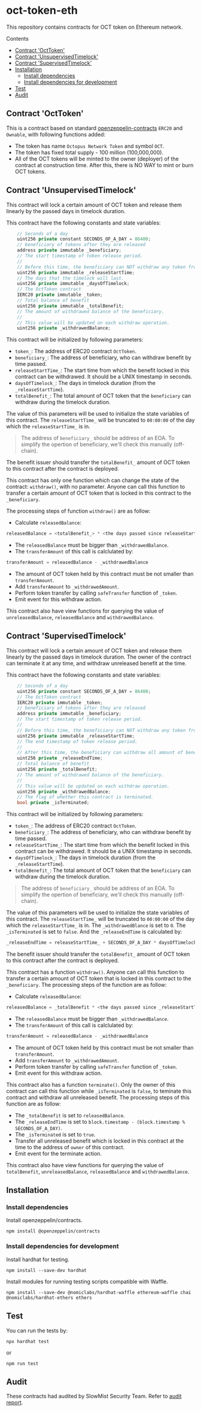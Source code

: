 # oct-token-eth

This repository contains contracts for OCT token on Ethereum network.

Contents

* [Contract 'OctToken'](#contract-octtoken)
* [Contract 'UnsupervisedTimelock'](#contract-unsupervisedtimelock)
* [Contract 'SupervisedTimelock'](#contract-supervisedtimelock)
* [Installation](#installation)
  * [Install dependencies](#install-dependencies)
  * [Install dependencies for development](#install-dependencies-for-development)
* [Test](#test)
* [Audit](#audit)

## Contract 'OctToken'

This is a contract based on standard [openzeppelin-contracts](https://github.com/OpenZeppelin/openzeppelin-contracts) `ERC20` and `Ownable`, with following functions added:

* The token has name `Octopus Network Token` and symbol `OCT`.
* The token has fixed total supply - 100 million (100,000,000).
* All of the OCT tokens will be minted to the owner (deployer) of the contract at construction time. After this, there is NO WAY to mint or burn OCT tokens.

## Contract 'UnsupervisedTimelock'

This contract will lock a certain amount of OCT token and release them linearly by the passed days in timelock duration.

This contract have the following constants and state variables:

```c++
    // Seconds of a day
    uint256 private constant SECONDS_OF_A_DAY = 86400;
    // beneficiary of tokens after they are released
    address private immutable _beneficiary;
    // The start timestamp of token release period.
    //
    // Before this time, the beneficiary can NOT withdraw any token from this contract.
    uint256 private immutable _releaseStartTime;
    // The days that the timelock will last.
    uint256 private immutable _daysOfTimelock;
    // The OctToken contract
    IERC20 private immutable _token;
    // Total balance of benefit
    uint256 private immutable _totalBenefit;
    // The amount of withdrawed balance of the beneficiary.
    //
    // This value will be updated on each withdraw operation.
    uint256 private _withdrawedBalance;
```

This contract will be initialized by following parameters:

* `token_`: The address of ERC20 contract `OctToken`.
* `beneficiary_`: The address of beneficiary, who can withdraw benefit by time passed.
* `releaseStartTime_`: The start time from which the benefit locked in this contract can be withdrawed. It should be a UNIX timestamp in seconds.
* `daysOfTimelock_`: The days in timelock duration (from the `_releaseStartTime`).
* `totalBenefit_`: The total amount of OCT token that the `beneficiary` can withdraw during the timelock duration.

The value of this parameters will be used to initialize the state variables of this contract. The `releaseStartTime_` will be truncated to `00:00:00` of the day which the `releaseStartTime_` is in.

> The address of `beneficiary_` should be address of an EOA. To simplify the opertion of beneficiary, we'll check this manually (off-chain).

The benefit issuer should transfer the `totalBenefit_` amount of OCT token to this contract after the contract is deployed.

This contract has only one function which can change the state of the contract: `withdraw()`, with no parameter. Anyone can call this function to transfer a certain amount of OCT token that is locked in this contract to the `_beneficiary`.

The processing steps of function `withdraw()` are as follow:

* Calculate `releasedBalance`:

```javascript
releasedBalance = <totalBenefit_> * <the days passed since releaseStartTime_> / <daysOfTimelock_>
```

* The `releasedBalance` must be bigger than `_withdrawedBalance`.
* The `transferAmount` of this call is calclulated by:

```javascript
transferAmount = releasedBalance - _withdrawedBalance
```

* The amount of OCT token held by this contract must be not smaller than `transferAmount`.
* Add `transferAmount` to `_withdrawedAmount`.
* Perform token transfer by calling `safeTransfer` function of `_token`.
* Emit event for this withdraw action.

This contract also have view functions for querying the value of `unreleasedBalance`, `releasedBalance` and `withdrawedBalance`.

## Contract 'SupervisedTimelock'

This contract will lock a certain amount of OCT token and release them linearly by the passed days in timelock duration. The owner of the contract can terminate it at any time, and withdraw unreleased benefit at the time.

This contract have the following constants and state variables:

```c++
    // Seconds of a day
    uint256 private constant SECONDS_OF_A_DAY = 86400;
    // The OctToken contract
    IERC20 private immutable _token;
    // beneficiary of tokens after they are released
    address private immutable _beneficiary;
    // The start timestamp of token release period.
    //
    // Before this time, the beneficiary can NOT withdraw any token from this contract.
    uint256 private immutable _releaseStartTime;
    // The end timestamp of token release period.
    //
    // After this time, the beneficiary can withdraw all amount of benefit.
    uint256 private _releaseEndTime;
    // Total balance of benefit
    uint256 private _totalBenefit;
    // The amount of withdrawed balance of the beneficiary.
    //
    // This value will be updated on each withdraw operation.
    uint256 private _withdrawedBalance;
    // The flag of whether this contract is terminated.
    bool private _isTerminated;
```

This contract will be initialized by following parameters:

* `token_`: The address of ERC20 contract `OctToken`.
* `beneficiary_`: The address of beneficiary, who can withdraw benefit by time passed.
* `releaseStartTime_`: The start time from which the benefit locked in this contract can be withdrawed. It should be a UNIX timestamp in seconds.
* `daysOfTimelock_`: The days in timelock duration (from the `_releaseStartTime`).
* `totalBenefit_`: The total amount of OCT token that the `beneficiary` can withdraw during the timelock duration.

> The address of `beneficiary_` should be address of an EOA. To simplify the opertion of beneficiary, we'll check this manually (off-chain).

The value of this parameters will be used to initialize the state variables of this contract. The `releaseStartTime_` will be truncated to `00:00:00` of the day which the `releaseStartTime_` is in. The `_withdrawedBlance` is set to `0`. The `_isTerminated` is set to `false`. And the `_releaseEndTime` is calculated by:

```javascript
_releaseEndTime = releaseStartTime_ + SECONDS_OF_A_DAY * daysOfTimelock_
```

The benefit issuer should transfer the `totalBenefit_` amount of OCT token to this contract after the contract is deployed.

This contract has a function `withdraw()`. Anyone can call this function to transfer a certain amount of OCT token that is locked in this contract to the `_beneficiary`. The processing steps of the function are as follow:

* Calculate `releasedBalance`:

```javascript
releasedBalance = _totalBenefit * <the days passed since _releaseStartTime> / <total days from _releaseStartTime to _releaseEndTime>
```

* The `releasedBalance` must be bigger than `_withdrawedBalance`.
* The `transferAmount` of this call is calclulated by:

```javascript
transferAmount = releasedBalance - _withdrawedBalance
```

* The amount of OCT token held by this contract must be not smaller than `transferAmount`.
* Add `transferAmount` to `_withdrawedAmount`.
* Perform token transfer by calling `safeTransfer` function of `_token`.
* Emit event for this withdraw action.

This contract also has a function `terminate()`. Only the owner of this contract can call this function while `_isTerminated` is `false`, to teminate this contract and withdraw all unreleased benefit. The processing steps of this function are as follow:

* The `_totalBenefit` is set to `releasedBalance`.
* The `_releaseEndTime` is set to `block.timestamp - (block.timestamp % SECONDS_OF_A_DAY)`.
* The `_isTerminated` is set to `true`.
* Transfer all unreleased benefit which is locked in this contract at the time to the address of `owner` of this contract.
* Emit event for the terminate action.

This contract also have view functions for querying the value of `totalBenefit`, `unreleasedBalance`, `releasedBalance` and `withdrawedBalance`.

## Installation

### Install dependencies

Install openzeppelin/contracts.

```shell
npm install @openzeppelin/contracts
```

### Install dependencies for development

Install hardhat for testing.

```shell
npm install --save-dev hardhat
```

Install modules for running testing scripts compatible with Waffle.

```shell
npm install --save-dev @nomiclabs/hardhat-waffle ethereum-waffle chai @nomiclabs/hardhat-ethers ethers
```

## Test

You can run the tests by:

```shell
npx hardhat test
```

or

```shell
npm run test
```

## Audit

These contracts had audited by SlowMist Security Team. Refer to [audit report](https://github.com/octopus-network/oct-token-eth/blob/main/SlowMist%20Audit%20Report%20-%20Octopus%20Network%20Token.pdf).
